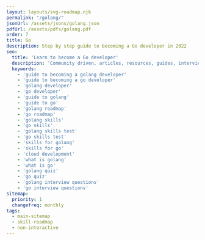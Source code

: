 ```yaml
---
layout: layouts/svg-roadmap.njk
permalink: "/golang/"
jsonUrl: /assets/jsons/golang.json
pdfUrl: /assets/pdfs/golang.pdf
order: 7
title: Go
description: Step by step guide to becoming a Go developer in 2022
seo:
  title: 'Learn to become a Go developer'
  description: 'Community driven, articles, resources, guides, interview questions, quizzes for Go development. Learn to become a modern React developer by following the steps, skills, resources and guides listed in this roadmap.'
  keywords:
    - 'guide to becoming a golang developer'
    - 'guide to becoming a go developer'
    - 'golang developer'
    - 'go developer'
    - 'guide to golang'
    - 'guide to go'
    - 'golang roadmap'
    - 'go roadmap'
    - 'golang skills'
    - 'go skills'
    - 'golang skills test'
    - 'go skills test'
    - 'skills for golang'
    - 'skills for go'
    - 'cloud development'
    - 'what is golang'
    - 'what is go'
    - 'golang quiz'
    - 'go quiz'
    - 'golang interview questions'
    - 'go interview questions'
sitemap:
  priority: 1
  changefreq: monthly
tags:
  - main-sitemap
  - skill-roadmap
  - non-interactive
---
```

